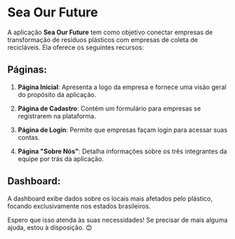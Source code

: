 # Sea Our Future

A aplicação **Sea Our Future** tem como objetivo conectar empresas de transformação de resíduos plásticos com empresas de coleta de recicláveis. Ela oferece os seguintes recursos:

## Páginas:

1. **Página Inicial**: Apresenta a logo da empresa e fornece uma visão geral do propósito da aplicação.

2. **Página de Cadastro**: Contém um formulário para empresas se registrarem na plataforma.

3. **Página de Login**: Permite que empresas façam login para acessar suas contas.

4. **Página "Sobre Nós"**: Detalha informações sobre os três integrantes da equipe por trás da aplicação.

## Dashboard:

A dashboard exibe dados sobre os locais mais afetados pelo plástico, focando exclusivamente nos estados brasileiros.

Espero que isso atenda às suas necessidades! Se precisar de mais alguma ajuda, estou à disposição. 😊
